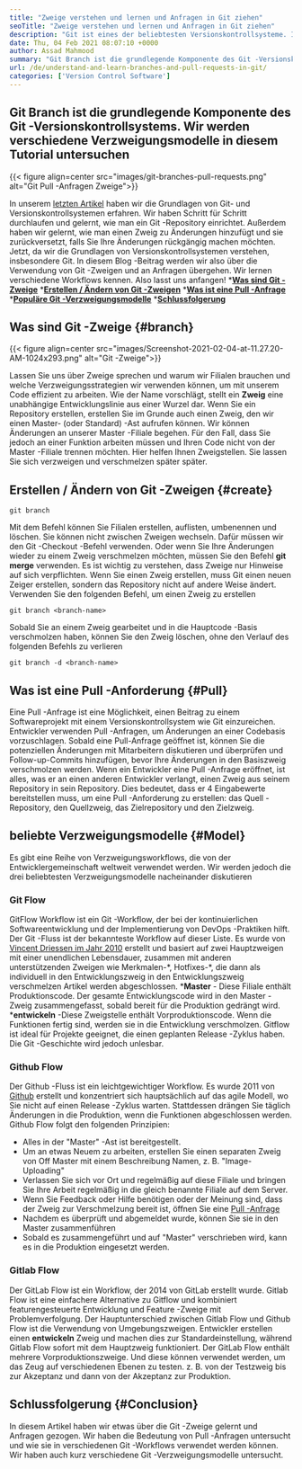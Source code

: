 ```yaml
---
title: "Zweige verstehen und lernen und Anfragen in Git ziehen" 
seoTitle: "Zweige verstehen und lernen und Anfragen in Git ziehen" 
description: "Git ist eines der beliebtesten Versionskontrollsysteme. In dieser Articl versteht wir, wie man Git -Zweige verwendet und Anfragen zieht." 
date: Thu, 04 Feb 2021 08:07:10 +0000
author: Assad Mahmood
summary: "Git Branch ist die grundlegende Komponente des Git -Versionskontrollsystems. Wir werden verschiedene Verzweigungsmodelle in diesem Tutorial untersuchen" 
url: /de/understand-and-learn-branches-and-pull-requests-in-git/
categories: ['Version Control Software']
---
```


## Git Branch ist die grundlegende Komponente des Git -Versionskontrollsystems. Wir werden verschiedene Verzweigungsmodelle in diesem Tutorial untersuchen

{{< figure align=center src="images/git-branches-pull-requests.png" alt="Git Pull -Anfragen Zweige">}}

In unserem [letzten Artikel][1] haben wir die Grundlagen von Git- und Versionskontrollsystemen erfahren. Wir haben Schritt für Schritt durchlaufen und gelernt, wie man ein Git -Repository einrichtet. Außerdem haben wir gelernt, wie man einen Zweig zu Änderungen hinzufügt und sie zurückversetzt, falls Sie Ihre Änderungen rückgängig machen möchten. Jetzt, da wir die Grundlagen von Versionskontrollsystemen verstehen, insbesondere Git. In diesem Blog -Beitrag werden wir also über die Verwendung von Git -Zweigen und an Anfragen übergehen. Wir lernen verschiedene Workflows kennen. Also lasst uns anfangen!
  ***[Was sind Git -Zweige][2]** 
  ***[Erstellen / Ändern von Git -Zweigen][3]** 
  ***[Was ist eine Pull -Anfrage][4]** 
  ***[Populäre Git -Verzweigungsmodelle][5]** 
  *[**Schlussfolgerung** ][6]

## Was sind Git -Zweige   {#branch}

{{< figure align=center src="images/Screenshot-2021-02-04-at-11.27.20-AM-1024x293.png" alt="Git -Zweige">}}

Lassen Sie uns über Zweige sprechen und warum wir Filialen brauchen und welche Verzweigungsstrategien wir verwenden können, um mit unserem Code effizient zu arbeiten. Wie der Name vorschlägt, stellt ein **Zweig**  eine unabhängige Entwicklungslinie aus einer Wurzel dar.
Wenn Sie ein Repository erstellen, erstellen Sie im Grunde auch einen Zweig, den wir einen Master- (oder Standard) -Ast aufrufen können. Wir können Änderungen an unserer Master -Filiale begehen. Für den Fall, dass Sie jedoch an einer Funktion arbeiten müssen und Ihren Code nicht von der Master -Filiale trennen möchten. Hier helfen Ihnen Zweigstellen. Sie lassen Sie sich verzweigen und verschmelzen später später.

## Erstellen / Ändern von Git -Zweigen   {#create}
```
git branch
```
Mit dem Befehl können Sie Filialen erstellen, auflisten, umbenennen und löschen. Sie können nicht zwischen Zweigen wechseln. Dafür müssen wir den Git -Checkout -Befehl verwenden. Oder wenn Sie Ihre Änderungen wieder zu einem Zweig verschmelzen möchten, müssen Sie den Befehl **git merge**  verwenden.
Es ist wichtig zu verstehen, dass Zweige nur Hinweise auf sich verpflichten. Wenn Sie einen Zweig erstellen, muss Git einen neuen Zeiger erstellen, sondern das Repository nicht auf andere Weise ändert.
Verwenden Sie den folgenden Befehl, um einen Zweig zu erstellen
```
git branch <branch-name>
```
Sobald Sie an einem Zweig gearbeitet und in die Hauptcode -Basis verschmolzen haben, können Sie den Zweig löschen, ohne den Verlauf des folgenden Befehls zu verlieren
```
git branch -d <branch-name>
```

## Was ist eine Pull -Anforderung   {#Pull}
Eine Pull -Anfrage ist eine Möglichkeit, einen Beitrag zu einem Softwareprojekt mit einem Versionskontrollsystem wie Git einzureichen. Entwickler verwenden Pull -Anfragen, um Änderungen an einer Codebasis vorzuschlagen. Sobald eine Pull-Anfrage geöffnet ist, können Sie die potenziellen Änderungen mit Mitarbeitern diskutieren und überprüfen und Follow-up-Commits hinzufügen, bevor Ihre Änderungen in den Basiszweig verschmolzen werden.
Wenn ein Entwickler eine Pull -Anfrage eröffnet, ist alles, was er an einen anderen Entwickler verlangt, einen Zweig aus seinem Repository in sein Repository. Dies bedeutet, dass er 4 Eingabewerte bereitstellen muss, um eine Pull -Anforderung zu erstellen: das Quell -Repository, den Quellzweig, das Zielrepository und den Zielzweig.

## beliebte Verzweigungsmodelle   {#Model}
Es gibt eine Reihe von Verzweigungsworkflows, die von der Entwicklergemeinschaft weltweit verwendet werden. Wir werden jedoch die drei beliebtesten Verzweigungsmodelle nacheinander diskutieren

### Git Flow
GitFlow Workflow ist ein Git -Workflow, der bei der kontinuierlichen Softwareentwicklung und der Implementierung von DevOps -Praktiken hilft. Der Git -Fluss ist der bekannteste Workflow auf dieser Liste. Es wurde von [Vincent Driessen im Jahr 2010][7] erstellt und basiert auf zwei Hauptzweigen mit einer unendlichen Lebensdauer, zusammen mit anderen unterstützenden Zweigen wie Merkmalen-\*, Hotfixes-\*, die dann als individuell in den Entwicklungszweig in den Entwicklungszweig verschmelzen Artikel werden abgeschlossen.
  ***Master**  - Diese Filiale enthält Produktionscode. Der gesamte Entwicklungscode wird in den Master -Zweig zusammengefasst, sobald bereit für die Produktion gedrängt wird.
  ***entwickeln** -Diese Zweigstelle enthält Vorproduktionscode. Wenn die Funktionen fertig sind, werden sie in die Entwicklung verschmolzen.
Gitflow ist ideal für Projekte geeignet, die einen geplanten Release -Zyklus haben. Die Git -Geschichte wird jedoch unlesbar.

### Github Flow
Der Github -Fluss ist ein leichtgewichtiger Workflow. Es wurde 2011 von [Github][8] erstellt und konzentriert sich hauptsächlich auf das agile Modell, wo Sie nicht auf einen Release -Zyklus warten. Stattdessen drängen Sie täglich Änderungen in die Produktion, wenn die Funktionen abgeschlossen werden.
Github Flow folgt den folgenden Prinzipien:
  * Alles in der "Master" -Ast ist bereitgestellt.
  * Um an etwas Neuem zu arbeiten, erstellen Sie einen separaten Zweig von Off Master mit einem Beschreibung Namen, z. B. "Image-Uploading"
  * Verlassen Sie sich vor Ort und regelmäßig auf diese Filiale und bringen Sie Ihre Arbeit regelmäßig in die gleich benannte Filiale auf dem Server.
  * Wenn Sie Feedback oder Hilfe benötigen oder der Meinung sind, dass der Zweig zur Verschmelzung bereit ist, öffnen Sie eine [Pull -Anfrage][4]
  * Nachdem es überprüft und abgemeldet wurde, können Sie sie in den Master zusammenführen
  * Sobald es zusammengeführt und auf "Master" verschrieben wird, kann es in die Produktion eingesetzt werden.

### Gitlab Flow
Der GitLab Flow ist ein Workflow, der 2014 von GitLab erstellt wurde. Gitlab Flow ist eine einfachere Alternative zu Gitflow und kombiniert featurengesteuerte Entwicklung und Feature -Zweige mit Problemverfolgung. Der Hauptunterschied zwischen Gitlab Flow und Github Flow ist die Verwendung von Umgebungszweigen.
Entwickler erstellen einen **entwickeln**  Zweig und machen dies zur Standardeinstellung, während Gitlab Flow sofort mit dem Hauptzweig funktioniert. Der GitLab Flow enthält mehrere Vorproduktionszweige. Und diese können verwendet werden, um das Zeug auf verschiedenen Ebenen zu testen. z. B. von der Testzweig bis zur Akzeptanz und dann von der Akzeptanz zur Produktion.

## Schlussfolgerung   {#Conclusion}
In diesem Artikel haben wir etwas über die Git -Zweige gelernt und Anfragen gezogen. Wir haben die Bedeutung von Pull -Anfragen untersucht und wie sie in verschiedenen Git -Workflows verwendet werden können. Wir haben auch kurz verschiedene Git -Verzweigungsmodelle untersucht.

  
[1]: https://blog.containerize.com/2021/01/08/guide-to-version-control-and-source-code-management-using-git/
[2]: #branch
[3]: #create
[4]: #pull
[5]: #model
[6]: #conclusion
[7]: https://nvie.com/posts/a-successful-git-branching-model/
[8]: http://scottchacon.com/2011/08/31/github-flow.html
